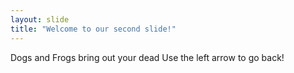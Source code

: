 ```yaml
---
layout: slide
title: "Welcome to our second slide!"
---
```

Dogs and Frogs bring out your dead
Use the left arrow to go back!
